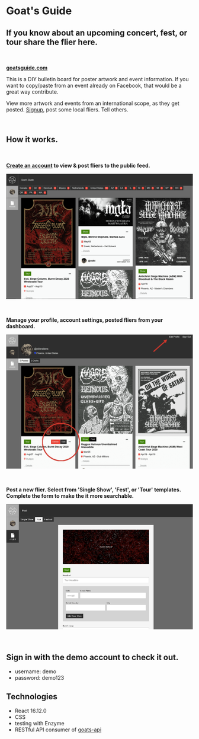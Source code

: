 # Goat's Guide


## If you know about an upcoming concert, fest, or tour share the flier here.

<br/>

**[goatsguide.com](https://goatsguide.com)**

This is a DIY bulletin board for poster artwork and event information.
If you want to copy/paste from an event already on Facebook,
that would be a great way contribute.

View more artwork and events from an international scope, as they get posted.
[Signup](https://goats-forum.now.sh/public/signup), post some local fliers. Tell others.

<br/>

## How it works.

<br/>

**[Create an account](https://goats-forum.now.sh/public/signup) to view & post fliers to the public feed.**

![flier feed screenshot](./src/assets/ss-flier-feed.png)

<br/>

**Manage your profile, account settings, posted fliers from your dashboard.**

![dashboard screenshot](./src/assets/ss-edit-flier-profile.png)

<br/>

**Post a new flier. Select from 'Single Show', 'Fest', or 'Tour' templates. Complete the form to make the it more searchable.**

![post flier screenshot](./src/assets/ss-create-flier.png)

<br/>

## Sign in with the demo account to check it out.
- username: demo
- password: demo123


## Technologies

- React 16.12.0
- CSS
- testing with Enzyme
- RESTful API consumer of [goats-api](https://github.com/killeraliens/goats-api)


